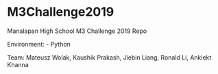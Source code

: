 # M3Challenge2019
Manalapan High School M3 Challenge 2019 Repo

Environment:
	- Python 

Team:
Mateusz Wolak, Kaushik Prakash, Jiebin Liang, Ronald Li, Ankiekt Khanna 